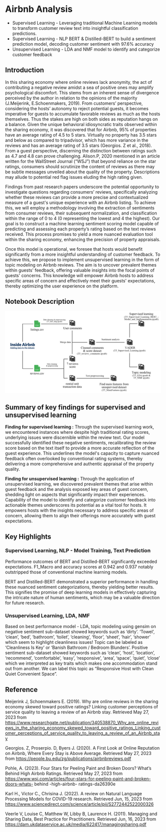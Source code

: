 # Airbnb Analysis
- Supervised Learning - Leveraging traditional Machine Learning models to transform customer review text into insightful classification predictions.
- Supervised Learning - NLP BERT & Distilled-BERT to build a sentiment prediction model, decoding customer sentiment with 97.6% accuracy
- Unsupervised Learning - LDA and NMF model to identify and categorize customer feedback

## Introduction
In this sharing economy where online reviews lack anonymity, the act of contributing a negative review amidst a sea of positive ones may amplify psychological discomfort. This stems from an inherent sense of divergence perceived by the author in relation to the opinions of the majority (J.Meijerink, E.Schoenmakers, 2019). From customers’ perspective, considering the hosts’ autonomy to reject potential guests, it becomes imperative for guests to accumulate favorable reviews as much as the hosts themselves. Thus the stakes are high on both sides as reputation hangs on a balance. Given the unique behavioral idiosyncratic traits observed within the sharing economy, it was discovered that for Airbnb, 95% of properties have an average rating of 4.5 to 5 stars. Virtually no property has 3.5 stars and below as compared to tripadvisor, which has more variance in the reviews and has an average rating of 3.5 stars (Georgios. Z et al., 2018). From a guest perspective, discerning the distinction between ratings such as 4.7 and 4.8 can prove challenging. Alison.P, 2020 mentioned in an article written for the WallStreet Journal (“WSJ”) that beyond reliance on the star ratings, consumers should scrutinize the content of reviews as there may be subtle messages unveiled about the quality of the property. Descriptions may allude to potential red flag issues eluding the high rating given.

Findings from past research papers underscore the potential opportunity to investigate questions regarding consumers’ reviews, specifically analyzing whether these reviews can provide a more precise and contextualized measure of a guest's unique experience with an Airbnb listing. To achieve this, we will employ a methodology involving the extraction of sentiments from consumer reviews, their subsequent normalization, and classification within the range of 0 to 4 (0 representing the lowest and 4 the highest). Our goal is to construct a machine learning sentiment scoring model capable of predicting and assessing each property’s rating based on the text reviews received. This process promises to yield a more nuanced evaluation tool within the sharing economy, enhancing the precision of property appraisals.

Once this model is operational, we foresee that hosts would benefit significantly from a more insightful understanding of customer feedback. To achieve this, we propose to implement unsupervised learning in the form of topic modeling on Airbnb reviews. The aim is to uncover prevalent themes within guests' feedback, offering valuable insights into the focal points of guests' concerns. This knowledge will empower Airbnb hosts to address specific areas of concern and effectively meet their guests' expectations, thereby optimizing the user experience on the platform.

## Notebook Description
![Alt text](files_description.jpg)

## Summary of key findings for supervised and unsupervised learning
**Finding for supervised learning :** Through the supervised learning work, we encountered instances where despite high traditional rating scores, underlying issues were discernible within the review text. Our model successfully identified these negative sentiments, recalibrating the review score based on the text itself to provide a more accurate reflection of the guest experience. This underlines the model's capacity to capture nuanced feedback often overlooked by conventional rating systems, thereby delivering a more comprehensive and authentic appraisal of the property quality.

**Finding for unsupervised learning :** Through the application of unsupervised learning, we discovered prevalent themes that arise within guest feedback and the analysis exposed key areas of guest concern, shedding light on aspects that significantly impact their experiences. Capability of the model to identify and categorize customer feedback into actionable themes underscores its potential as a vital tool for hosts. It empowers hosts with the insights necessary to address specific areas of concern, allowing them to align their offerings more accurately with guest expectations.

## Key Highlights
### Supervised Learning, NLP - Model Training, Text Prediction
Performance outcomes of BERT and Distilled-BERT significantly exceeded expectations. F1_Macro and accuracy scores at 0.942 and 0.937 notably outstripped those of conventional machine learning models.

BERT and Distilled-BERT demonstrated a superior performance in handling these nuanced sentiment categorizations, thereby yielding better results. This signifies the promise of deep learning models in effectively capturing the intricate nature of human sentiments, which may be a valuable direction for future research.

### Unsupervised Learning, LDA, NMF
Based on best performance model - LDA, topic modeling using gensim on negative sentiment sub-dataset showed keywords such as ‘dirty’. ‘Towel’, ‘clean’, ‘bed’, ‘bathroom’, ‘toilet’, ‘cleaning’, ‘floor’, ‘sheet’, ‘hair’, ‘shower’ which seem to highlight cleanliness issues! Topic can be labeled as ‘Cleanliness Is Key’ or ‘Banish Bathroom / Bedroom Blunders’. Positive sentiment sub-dataset showed keywords such as ‘clean’, ‘host’, ‘location’, ‘recommend’, ‘comfortable’, ‘easy’, ‘responsive’, ‘area’, ‘space’, ‘quiet’, ‘close’ which we interpreted as key traits which makes one accommodation stand out from another. We can label this topic as “Responsive Host with Clean Quiet Convenient Space”.

## Reference
Meijerink J, Schoenmakers E. (2019). Why are online reviews in the sharing economy skewed toward positive ratings? Linking customer perceptions of service quality to leaving a review of an Airbnb stay. Retrieved May 27, 2023 from https://www.researchgate.net/publication/340538870_Why_are_online_reviews_in_the_sharing_economy_skewed_toward_positive_ratings_Linking_customer_perceptions_of_service_quality_to_leaving_a_review_of_an_Airbnb_stay

Georgios. Z, Proserpio. D, Byers J. (2020). A First Look at Online Reputation on Airbnb, Where Every Stay is Above Average. Retrieved May 27, 2023 from https://people.bu.edu/zg/publications/airbnbreviews.pdf

Pohle, A. (2023). Four Stars for Peeling Paint and Broken Doors? What’s Behind High Airbnb Ratings. Retrieved May 27, 2023 from https://www.wsj.com/articles/four-stars-for-peeling-paint-and-broken-doors-whats- behind -high-airbnb- ratings-da26390e

Karl H., Victor C., Chrisina J. (2022). A review on Natural Language Processing Models for COVID-19 research. Retrieved Jun, 15, 2023 from https://www.sciencedirect.com/science/article/pii/S2772442522000326

Veerle V, Louise C, Matthew W, Libby B, Laurence H. (2011). Managing and Sharing Data, Best Practice for Practitioners. Retrieved Jun, 16, 2023 from https://dam.ukdataservice.ac.uk/media/622417/managingsharing.pdf
